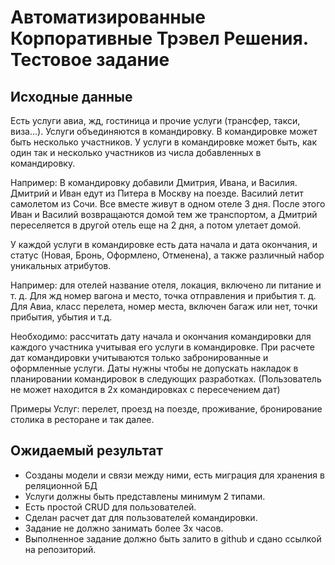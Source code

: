 # Автоматизированные Корпоративные Трэвел Решения. Тестовое задание

## Исходные данные

Есть услуги авиа, жд, гостиница и прочие услуги (трансфер, такси, 
виза…). Услуги объединяются в командировку. 
В командировке может быть несколько участников. 
У услуги в командировке может быть, как один так и несколько 
участников из числа добавленных в командировку.

Например: В командировку добавили Дмитрия, Ивана, и Василия. 
Дмитрий и Иван едут из Питера в Москву на поезде. 
Василий летит самолетом из Сочи. Все вместе живут в одном отеле 3 дня.
После этого Иван и Василий возвращаются домой тем же транспортом, 
а Дмитрий переселяется в другой отель еще на 2 дня, 
а потом улетает домой.

У каждой услуги в командировке есть дата начала и дата окончания, 
и статус (Новая, Бронь, Оформлено, Отменена),
а также различный набор уникальных атрибутов.

Например: для отелей название отеля, локация, включено ли питание 
и т. д. Для жд номер вагона и место, точка отправления и прибытия т. д.
Для Авиа, класс перелета, номер места, включен багаж или нет, 
точки прибытия, убытия и т.д.

Необходимо: рассчитать дату начала и окончания командировки для 
каждого участника учитывая его услуги в командировке.
При расчете дат командировки учитываются только забронированные
и оформленные услуги. Даты нужны чтобы не допускать накладок в 
планировании командировок в следующих разработках. 
(Пользователь не может находится в 2х командировках с пересечением
дат)

Примеры Услуг: перелет, проезд на поезде, проживание, бронирование
столика в ресторане и так далее.

## Ожидаемый результат
- Созданы модели и связи между ними, 
есть миграция для хранения в реляционной БД
- Услуги должны быть представлены минимум 2 типами.
- Есть простой CRUD для пользователей.
- Сделан расчет дат для пользователей командировки.
- Задание не должно занимать более 3х часов.
- Выполненное задание должно быть залито в github и сдано ссылкой на репозиторий.